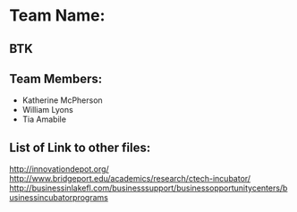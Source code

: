 # Team Name:

## BTK

## Team Members:

* Katherine McPherson
* William Lyons
* Tia Amabile


## List of Link to other files:
http://innovationdepot.org/
http://www.bridgeport.edu/academics/research/ctech-incubator/
http://businessinlakefl.com/businesssupport/businessopportunitycenters/businessincubatorprograms
